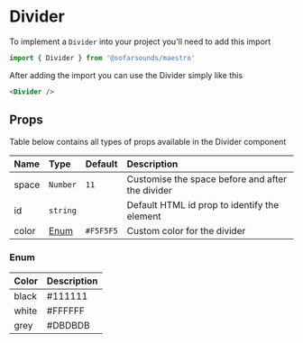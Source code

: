 # Divider

To implement a `Divider` into your project you'll need to add this import
```js
import { Divider } from '@sofarsounds/maestro'
```

After adding the import you can use the Divider simply like this
```html
<Divider />
```

## Props
Table below contains all types of props available in the Divider component

| Name          | Type          | Default         | Description                      |
| :------------ | :-----        | :-------------- | :------------------------------- |
| space         | `Number`      | `11`            | Customise the space before and after the divider
| id            | `string`      |                 | Default HTML id prop to identify the element
| color         | [Enum](#enum) | `#F5F5F5`       | Custom color for the divider

### Enum
| Color   | Description |
| :------ | :---------- |
| black   | #111111     |
| white   | #FFFFFF     |
| grey    | #DBDBDB     |
